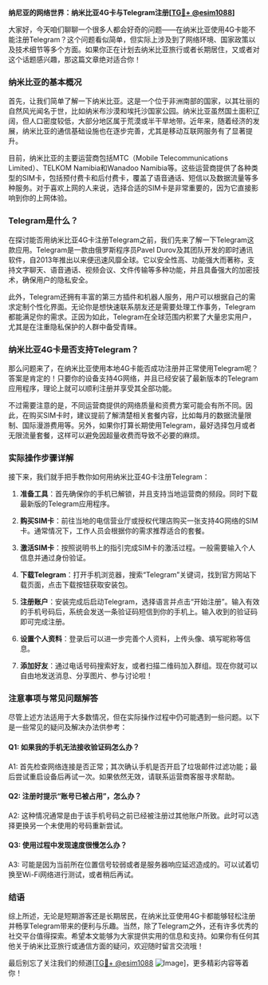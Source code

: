 **纳尼亚的网络世界：纳米比亚4G卡与Telegram注册[[TG💪+ @esim1088](https://t.me/s/esim1088)]**

大家好，今天咱们聊聊一个很多人都会好奇的问题——在纳米比亚使用4G卡能不能注册Telegram？这个问题看似简单，但实际上涉及到了网络环境、国家政策以及技术细节等多个方面。如果你正在计划去纳米比亚旅行或者长期居住，又或者对这个话题感兴趣，那这篇文章绝对适合你！

### 纳米比亚的基本概况

首先，让我们简单了解一下纳米比亚。这是一个位于非洲南部的国家，以其壮丽的自然风光闻名于世，比如纳米布沙漠和埃托沙国家公园。纳米比亚虽然国土面积辽阔，但人口密度较低，大部分地区属于荒漠或半干旱地带。近年来，随着经济的发展，纳米比亚的通信基础设施也在逐步完善，尤其是移动互联网服务有了显著提升。

目前，纳米比亚的主要运营商包括MTC（Mobile Telecommunications Limited）、TELKOM Namibia和Wanadoo Namibia等。这些运营商提供了各种类型的SIM卡，包括预付费卡和后付费卡，覆盖了语音通话、短信以及数据流量等多种服务。对于喜欢上网的人来说，选择合适的SIM卡是非常重要的，因为它直接影响到你的上网体验。

### Telegram是什么？

在探讨能否用纳米比亚4G卡注册Telegram之前，我们先来了解一下Telegram这款应用。Telegram是一款由俄罗斯程序员Pavel Durov及其团队开发的即时通讯软件，自2013年推出以来便迅速风靡全球。它以安全性高、功能强大而著称，支持文字聊天、语音通话、视频会议、文件传输等多种功能，并且具备强大的加密技术，确保用户的隐私安全。

此外，Telegram还拥有丰富的第三方插件和机器人服务，用户可以根据自己的需求定制个性化界面。无论你是想快速联系朋友还是需要处理工作事务，Telegram都能满足你的需求。正因为如此，Telegram在全球范围内积累了大量忠实用户，尤其是在注重隐私保护的人群中备受青睐。

### 纳米比亚4G卡是否支持Telegram？

那么问题来了，在纳米比亚使用本地4G卡能否成功注册并正常使用Telegram呢？答案是肯定的！只要你的设备支持4G网络，并且已经安装了最新版本的Telegram应用程序，理论上就可以顺利注册并享受其全部功能。

不过需要注意的是，不同运营商提供的网络质量和资费方案可能会有所不同。因此，在购买SIM卡时，建议提前了解清楚相关套餐内容，比如每月的数据流量限制、国际漫游费用等。另外，如果你打算长期使用Telegram，最好选择包月或者无限流量套餐，这样可以避免因超量收费而导致不必要的麻烦。

### 实际操作步骤详解

接下来，我们就手把手教你如何用纳米比亚4G卡注册Telegram：

1. **准备工具**：首先确保你的手机已解锁，并且支持当地运营商的频段。同时下载最新版的Telegram应用程序。
   
2. **购买SIM卡**：前往当地的电信营业厅或授权代理店购买一张支持4G网络的SIM卡。通常情况下，工作人员会根据你的需求推荐适合的套餐。

3. **激活SIM卡**：按照说明书上的指引完成SIM卡的激活过程。一般需要输入个人信息并通过身份验证。

4. **下载Telegram**：打开手机浏览器，搜索“Telegram”关键词，找到官方网站下载页面，点击下载按钮获取安装包。

5. **注册账户**：安装完成后启动Telegram，选择语言并点击“开始注册”。输入有效的手机号码后，系统会发送一条验证码短信到你的手机上。输入收到的验证码即可完成注册。

6. **设置个人资料**：登录后可以进一步完善个人资料，上传头像、填写昵称等信息。

7. **添加好友**：通过电话号码搜索好友，或者扫描二维码加入群组。现在你就可以自由地发送消息、分享图片、参与讨论啦！

### 注意事项与常见问题解答

尽管上述方法适用于大多数情况，但在实际操作过程中仍可能遇到一些问题。以下是一些常见的疑问及解决办法供参考：

#### Q1: 如果我的手机无法接收验证码怎么办？
A1: 首先检查网络连接是否正常；其次确认手机是否开启了垃圾邮件过滤功能；最后尝试重启设备后再试一次。如果依然无效，请联系运营商客服寻求帮助。

#### Q2: 注册时提示“账号已被占用”，怎么办？
A2: 这种情况通常是由于该手机号码之前已经被注册过其他账户所致。此时可以选择更换另一个未使用的号码重新尝试。

#### Q3: 使用过程中发现速度很慢怎么办？
A3: 可能是因为当前所在位置信号较弱或者是服务器响应延迟造成的。可以试着切换至Wi-Fi网络进行测试，或者稍后再试。

### 结语

综上所述，无论是短期游客还是长期居民，在纳米比亚使用4G卡都能够轻松注册并畅享Telegram带来的便利与乐趣。当然，除了Telegram之外，还有许多优秀的社交平台值得探索。希望本文能够为大家提供实用的信息和支持。如果你有任何其他关于纳米比亚旅行或通信方面的疑问，欢迎随时留言交流哦！

最后别忘了关注我们的频道[[TG💪+ @esim1088](https://t.me/s/esim1088) ![Image](https://i.postimg.cc/4NQfJmqS/Snipaste-2025-05-13-00-14-12.png)]，更多精彩内容等着你！